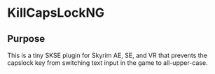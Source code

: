 # KillCapsLockNG

## Purpose
This is a tiny SKSE plugin for Skyrim AE, SE, and VR that prevents the capslock key from switching text input in the game to all-upper-case.  

